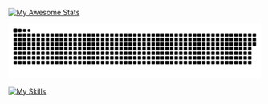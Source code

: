 [![My Awesome Stats](https://awesome-github-stats.azurewebsites.net/user-stats/mininxd?cardType=level&theme=&Background=DDDDFF00&Title=DD2727&Border=11111100&Icons=ffffff&Title=999&Ring=999&Text=999)](https://git.io/awesome-stats-card)<br>

[![snake](https://github.com/rezonated/rezonated/blob/main/github-contribution-grid-snake.svg)](https://mininxd.my.id)
<br>

[![My Skills](https://skillicons.dev/icons?i=html,css,js,bootstrap,nodejs,firebase,vercel)](https://skillicons.dev)
